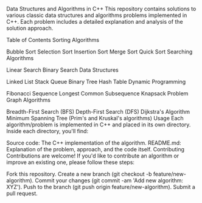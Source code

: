 Data Structures and Algorithms in C++
This repository contains solutions to various classic data structures and algorithms problems implemented in C++. Each problem includes a detailed explanation and analysis of the solution approach.

Table of Contents
Sorting Algorithms

Bubble Sort
Selection Sort
Insertion Sort
Merge Sort
Quick Sort
Searching Algorithms

Linear Search
Binary Search
Data Structures

Linked List
Stack
Queue
Binary Tree
Hash Table
Dynamic Programming

Fibonacci Sequence
Longest Common Subsequence
Knapsack Problem
Graph Algorithms

Breadth-First Search (BFS)
Depth-First Search (DFS)
Dijkstra's Algorithm
Minimum Spanning Tree (Prim's and Kruskal's algorithms)
Usage
Each algorithm/problem is implemented in C++ and placed in its own directory. Inside each directory, you'll find:

Source code: The C++ implementation of the algorithm.
README.md: Explanation of the problem, approach, and the code itself.
Contributing
Contributions are welcome! If you'd like to contribute an algorithm or improve an existing one, please follow these steps:

Fork this repository.
Create a new branch (git checkout -b feature/new-algorithm).
Commit your changes (git commit -am 'Add new algorithm: XYZ').
Push to the branch (git push origin feature/new-algorithm).
Submit a pull request.
